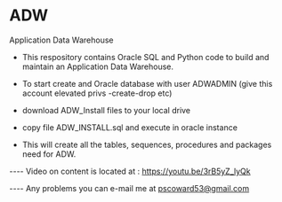 # ADW
Application Data Warehouse

- This respository contains Oracle SQL and Python code to build and maintain an Application Data Warehouse.

- To start create and Oracle database with user ADWADMIN (give this account elevated privs -create-drop etc)
- download ADW_Install files to your local drive
- copy file ADW_INSTALL.sql and execute in oracle instance
- This will create all the tables, sequences, procedures and packages need for ADW.

---- Video on content is located at : https://youtu.be/3rB5yZ_lyQk

---- Any problems you can e-mail me at pscoward53@gmail.com
